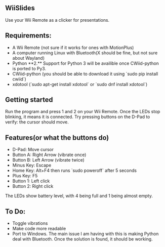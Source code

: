 ## WiiSlides
Use your Wii Remote as a clicker for presentations.

<h2>Requirements: </h2>
<ul>
	<li> A Wii Remote (not sure if it works for ones with MotionPlus)
	<li> A computer running Linux with Bluetooth(X should be fine, but not sure about Wayland)
	<li> Python **2.** Support for Python 3 will be availible once CWiid-python is ported to Py3.
	<li> CWiid-python (you should be able to download it using `sudo pip install cwiid`)
	<li> xdotool (`sudo apt-get install xdotool` or `sudo dnf install xdotool`)
</ul>

<h2>Getting started</h2>

Run the program and press 1 and 2 on your Wii Remote. Once the LEDs stop blinking, it means it is connected. Try pressing buttons on the D-Pad to verify: the cursor should move.

<h2>Features(or what the buttons do)</h2>
<ul>
	<li>D-Pad: Move cursor
	<li>Button A: Right Arrow (vibrate once)
	<li>Button B: Left Arrow (vibrate twice)
	<li>Minus Key: Escape
	<li>Home Key: Alt+F4 then runs `sudo poweroff` after 5 seconds
	<li>Plus Key: F5
	<li>Button 1: Left click
	<li>Button 2: Right click
</ul>

The LEDs show battery level, with 4 being full and 1 being almost empty.


<h2> To Do: </h2>
<ul>
	<li> Toggle vibrations
	<li> Make code more readable
	<li> Port to Windows. The main issue I am having with this is making Python deal with Bluetooth. Once the solution is found, it should be working.
</ul>
